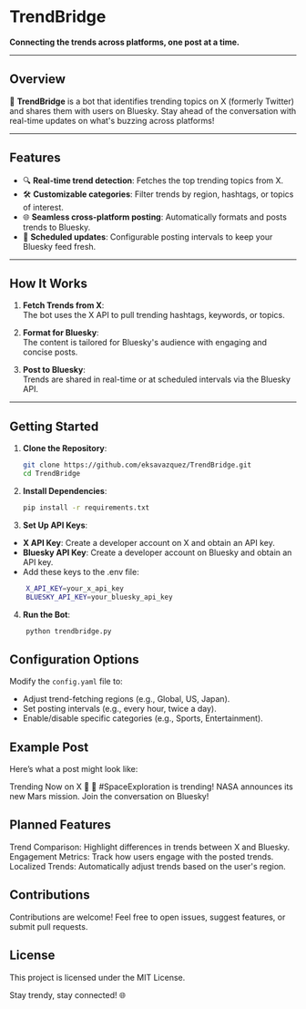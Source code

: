 # TrendBridge  
**Connecting the trends across platforms, one post at a time.**  

---

## Overview  
🚀 **TrendBridge** is a bot that identifies trending topics on X (formerly Twitter) and shares them with users on Bluesky. Stay ahead of the conversation with real-time updates on what's buzzing across platforms!  

---

## Features  
- 🔍 **Real-time trend detection**: Fetches the top trending topics from X.  
- 🛠 **Customizable categories**: Filter trends by region, hashtags, or topics of interest.  
- 🌐 **Seamless cross-platform posting**: Automatically formats and posts trends to Bluesky.  
- 🤖 **Scheduled updates**: Configurable posting intervals to keep your Bluesky feed fresh.  

---

## How It Works  

1. **Fetch Trends from X**:  
   The bot uses the X API to pull trending hashtags, keywords, or topics.  
   
2. **Format for Bluesky**:  
   The content is tailored for Bluesky's audience with engaging and concise posts.  

3. **Post to Bluesky**:  
   Trends are shared in real-time or at scheduled intervals via the Bluesky API.  

---

## Getting Started  

1. **Clone the Repository**:  
   ```bash
   git clone https://github.com/eksavazquez/TrendBridge.git
   cd TrendBridge

2. **Install Dependencies**:  
   ```bash
   pip install -r requirements.txt
   ```
3. **Set Up API Keys**:
* **X API Key**: Create a developer account on X and obtain an API key.  
* **Bluesky API Key**: Create a developer account on Bluesky and obtain an API key.
* Add these keys to the .env file:
```bash
    X_API_KEY=your_x_api_key
    BLUESKY_API_KEY=your_bluesky_api_key
```
4. **Run the Bot**:
```bash
    python trendbridge.py
```
## Configuration Options
Modify the `config.yaml` file to:

* Adjust trend-fetching regions (e.g., Global, US, Japan).
* Set posting intervals (e.g., every hour, twice a day).
* Enable/disable specific categories (e.g., Sports, Entertainment).

## Example Post
Here’s what a post might look like:

Trending Now on X 🌟
🚀 #SpaceExploration is trending!
NASA announces its new Mars mission.
Join the conversation on Bluesky!

## Planned Features
Trend Comparison: Highlight differences in trends between X and Bluesky.
Engagement Metrics: Track how users engage with the posted trends.
Localized Trends: Automatically adjust trends based on the user's region.
## Contributions
Contributions are welcome! Feel free to open issues, suggest features, or submit pull requests.

## License
This project is licensed under the MIT License.

Stay trendy, stay connected! 🌐
